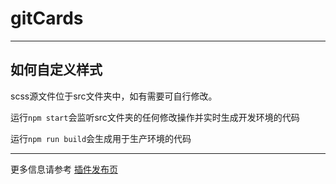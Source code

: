 # gitCards

-----

## 如何自定义样式

scss源文件位于src文件夹中，如有需要可自行修改。

运行`npm start`会监听src文件夹的任何修改操作并实时生成开发环境的代码

运行`npm run build`会生成用于生产环境的代码

---

更多信息请参考 [插件发布页](https://daidr.me/archives/app-267.html)